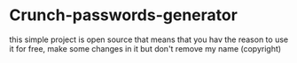 # Crunch-passwords-generator
this simple project is open source that means that you hav the reason to use it for free, make some changes in it but don't remove my name (copyright)

